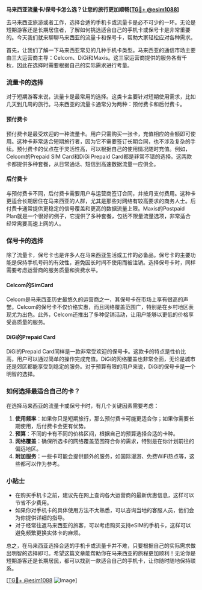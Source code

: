 **马来西亚流量卡/保号卡怎么选？让您的旅行更加顺畅[[TG💪+ @esim1088](https://t.me/s/esim1088)]**

去马来西亚旅游或者工作，选择合适的手机卡或流量卡是必不可少的一环。无论是短期游客还是长期居住者，了解如何挑选适合自己的手机卡或保号卡是非常重要的。今天我们就来聊聊马来西亚的流量卡和保号卡，帮助大家轻松应对各种需求。

首先，让我们了解一下马来西亚常见的几种手机卡类型。马来西亚的通信市场主要由三大运营商主导：Celcom、DiGi和Maxis。这三家运营商提供的服务各有千秋，因此在选择时需要根据自己的实际需求进行考量。

### 流量卡的选择

对于短期游客来说，流量卡是最常用的选择。这类卡主要针对短期使用需求，比如几天到几周的旅行。马来西亚的流量卡通常分为两种：预付费卡和后付费卡。

#### 预付费卡

预付费卡是最受欢迎的一种流量卡。用户只需购买一张卡，充值相应的金额即可使用。这种卡非常适合短期旅行者，因为它不需要签订长期合同，也不涉及复杂的手续。预付费卡的优点在于灵活性高，可以根据自己的使用情况随时充值。例如，Celcom的Prepaid SIM Card和DiGi Prepaid Card都是非常不错的选择。这两款卡都提供多种套餐，从日常通话、短信到高速数据流量一应俱全。

#### 后付费卡

与预付费卡不同，后付费卡需要用户与运营商签订合同，并按月支付费用。这种卡更适合长期居住在马来西亚的人群，尤其是那些对网络有较高要求的商务人士。后付费卡通常提供更稳定的信号覆盖和更高的数据流量上限。Maxis的Postpaid Plan就是一个很好的例子，它提供了多种套餐，包括不限量流量选项，非常适合经常需要高速上网的人。

### 保号卡的选择

除了流量卡，保号卡也是许多人在马来西亚生活或工作的必备品。保号卡的主要功能是保持手机号码的有效性，避免因长时间不使用而被注销。选择保号卡时，同样需要考虑运营商的服务质量和资费水平。

#### Celcom的SimCard

Celcom是马来西亚历史最悠久的运营商之一，其保号卡在市场上享有很高的声誉。Celcom的保号卡不仅价格实惠，而且网络覆盖范围广，特别是在乡村地区表现尤为出色。此外，Celcom还推出了多种促销活动，让用户能够以更低的价格享受高质量的服务。

#### DiGi的Prepaid Card

DiGi的Prepaid Card同样是一款非常受欢迎的保号卡。这款卡的特点是性价比高，用户可以通过简单的操作完成充值。DiGi的网络覆盖也非常全面，无论是城市还是郊区都能享受到稳定的服务。对于预算有限的用户来说，DiGi的保号卡是一个明智的选择。

### 如何选择最适合自己的卡？

在选择马来西亚的流量卡或保号卡时，有几个关键因素需要考虑：

1. **使用频率**：如果你只是短期旅行，那么预付费卡可能更适合你；如果你需要长期使用，后付费卡会更有优势。
2. **预算**：不同的卡有不同的价格区间，根据自己的预算选择合适的卡种。
3. **网络覆盖**：确保所选卡的网络覆盖范围符合你的需求，特别是在你计划前往的偏远地区。
4. **附加服务**：一些卡可能会提供额外的服务，如国际漫游、免费WiFi热点等，这些都可以作为参考。

### 小贴士

- 在购买手机卡之前，建议先在网上查询各大运营商的最新优惠信息，这样可以节省不少费用。
- 如果你对手机卡的具体使用方法不太熟悉，可以咨询当地的客服人员，他们会为你提供详细的指导。
- 对于经常往返马来西亚的旅客，可以考虑购买支持eSIM的手机卡，这样可以避免频繁更换实体卡的麻烦。

总之，在马来西亚选择合适的手机卡或流量卡并不难，只要根据自己的实际需求做出明智的选择即可。希望这篇文章能帮助你在马来西亚的旅程更加顺利！无论你是短期游客还是长期居民，都可以找到一款适合自己的手机卡，让你随时随地保持联系。

[[TG💪+ @esim1088](https://t.me/s/esim1088) ![Image](https://i.postimg.cc/4NQfJmqS/Snipaste-2025-05-13-00-14-12.png)]